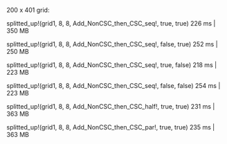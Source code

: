 200 x 401 grid:

splitted_up!(grid1, 8, 8, Add_NonCSC_then_CSC_seq!, true, true)
226 ms | 350 MB

splitted_up!(grid1, 8, 8, Add_NonCSC_then_CSC_seq!, false, true)
252 ms | 250 MB

splitted_up!(grid1, 8, 8, Add_NonCSC_then_CSC_seq!, true, false)
218 ms | 223 MB

splitted_up!(grid1, 8, 8, Add_NonCSC_then_CSC_seq!, false, false)
254 ms | 223 MB

splitted_up!(grid1, 8, 8, Add_NonCSC_then_CSC_half!, true, true)
231 ms | 363 MB

splitted_up!(grid1, 8, 8, Add_NonCSC_then_CSC_par!, true, true)
235 ms | 363 MB
